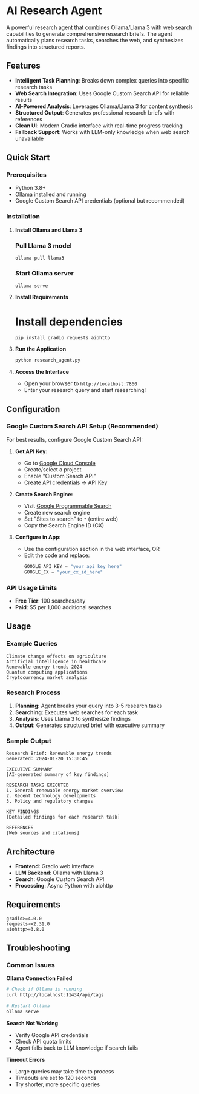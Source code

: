 # AI Research Agent

A powerful research agent that combines Ollama/Llama 3 with web search capabilities to generate comprehensive research briefs. The agent automatically plans research tasks, searches the web, and synthesizes findings into structured reports.

## Features

- **Intelligent Task Planning**: Breaks down complex queries into specific research tasks
- **Web Search Integration**: Uses Google Custom Search API for reliable results
- **AI-Powered Analysis**: Leverages Ollama/Llama 3 for content synthesis
- **Structured Output**: Generates professional research briefs with references
- **Clean UI**: Modern Gradio interface with real-time progress tracking
- **Fallback Support**: Works with LLM-only knowledge when web search unavailable

## Quick Start

### Prerequisites

- Python 3.8+
- [Ollama](https://ollama.ai/) installed and running
- Google Custom Search API credentials (optional but recommended)

### Installation

1. **Install Ollama and Llama 3**
   
   ### Pull Llama 3 model
   ```
   ollama pull llama3
   ```
   ### Start Ollama server
   ```
   ollama serve
   ```

3. **Install Requirements**

   # Install dependencies
   ```
   pip install gradio requests aiohttp
   ```

4. **Run the Application**
   ```bash
   python research_agent.py
   ```

5. **Access the Interface**
   - Open your browser to `http://localhost:7860`
   - Enter your research query and start researching!

## Configuration

### Google Custom Search API Setup (Recommended)

For best results, configure Google Custom Search API:

1. **Get API Key:**
   - Go to [Google Cloud Console](https://console.cloud.google.com/)
   - Create/select a project
   - Enable "Custom Search API"
   - Create API credentials → API Key

2. **Create Search Engine:**
   - Visit [Google Programmable Search](https://programmablesearchengine.google.com/)
   - Create new search engine
   - Set "Sites to search" to `*` (entire web)
   - Copy the Search Engine ID (CX)

3. **Configure in App:**
   - Use the configuration section in the web interface, OR
   - Edit the code and replace:
     ```python
     GOOGLE_API_KEY = "your_api_key_here"
     GOOGLE_CX = "your_cx_id_here"
     ```

### API Usage Limits
- **Free Tier**: 100 searches/day
- **Paid**: $5 per 1,000 additional searches

##  Usage

### Example Queries

```
Climate change effects on agriculture
Artificial intelligence in healthcare  
Renewable energy trends 2024
Quantum computing applications
Cryptocurrency market analysis
```

### Research Process

1. **Planning**: Agent breaks your query into 3-5 research tasks
2. **Searching**: Executes web searches for each task
3. **Analysis**: Uses Llama 3 to synthesize findings
4. **Output**: Generates structured brief with executive summary

### Sample Output

```
Research Brief: Renewable energy trends
Generated: 2024-01-20 15:30:45

EXECUTIVE SUMMARY
[AI-generated summary of key findings]

RESEARCH TASKS EXECUTED
1. General renewable energy market overview
2. Recent technology developments
3. Policy and regulatory changes

KEY FINDINGS
[Detailed findings for each research task]

REFERENCES
[Web sources and citations]
```

## Architecture

- **Frontend**: Gradio web interface
- **LLM Backend**: Ollama with Llama 3
- **Search**: Google Custom Search API
- **Processing**: Async Python with aiohttp

## Requirements

```
gradio>=4.0.0
requests>=2.31.0
aiohttp>=3.8.0
```

## Troubleshooting

### Common Issues

**Ollama Connection Failed**
```bash
# Check if Ollama is running
curl http://localhost:11434/api/tags

# Restart Ollama
ollama serve
```

**Search Not Working**
- Verify Google API credentials
- Check API quota limits
- Agent falls back to LLM knowledge if search fails

**Timeout Errors**
- Large queries may take time to process
- Timeouts are set to 120 seconds
- Try shorter, more specific queries

